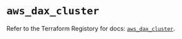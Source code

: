 # `aws_dax_cluster`

Refer to the Terraform Registory for docs: [`aws_dax_cluster`](https://registry.terraform.io/providers/hashicorp/aws/4.66.0/docs/resources/dax_cluster).
